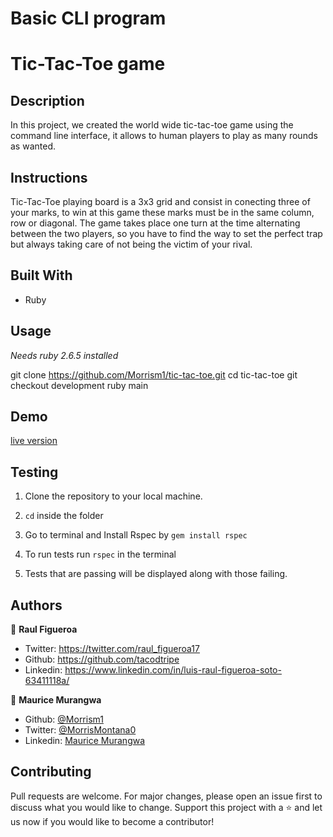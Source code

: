 # Basic CLI program
# Tic-Tac-Toe game


## Description
In this project, we created the world wide tic-tac-toe game using the command line interface, it allows to human players to play as many rounds as wanted.

## Instructions
Tic-Tac-Toe playing board is a 3x3 grid and consist in conecting three of your marks, to win at this game these marks must be in the same column, row or diagonal.
The game takes place one turn at the time alternating between the two players, so you have to find the way to set the perfect trap but always taking care of not being the victim of your rival.


## Built With
- Ruby

## Usage
*Needs ruby 2.6.5 installed*

git clone https://github.com/Morrism1/tic-tac-toe.git
cd tic-tac-toe
git checkout development
ruby main


## Demo

[live version](https://repl.it/@tacodtripe/tic-tac-toe)

## Testing

1. Clone the repository to your local machine.

2. `cd` inside the folder

3. Go to terminal and Install Rspec by `gem install rspec`

4. To run tests run `rspec` in the terminal

5. Tests that are passing will be displayed along with those failing.

## Authors

👨 **Raul Figueroa**
- Twitter: https://twitter.com/raul_figueroa17
- Github: https://github.com/tacodtripe
- Linkedin: https://www.linkedin.com/in/luis-raul-figueroa-soto-63411118a/

👨 **Maurice Murangwa**
- Github: [@Morrism1](https://github.com/Morrism1)
- Twitter: [@MorrisMontana0](https://twitter.com/MorrisMontana0)
- Linkedin: [Maurice Murangwa](https://www.linkedin.com/in/murangwa-maurice-769549140/)

## Contributing
Pull requests are welcome. For major changes, please open an issue first to discuss what you would like to change.
Support this project with a ⭐️ and let us now if you would like to become a contributor!

